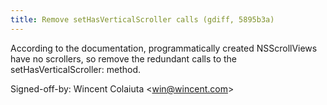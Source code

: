 ```yaml
---
title: Remove setHasVerticalScroller calls (gdiff, 5895b3a)
---
```


According to the documentation, programmatically created NSScrollViews have no scrollers, so remove the redundant calls to the setHasVerticalScroller: method.

Signed-off-by: Wincent Colaiuta &lt;win@wincent.com&gt;
